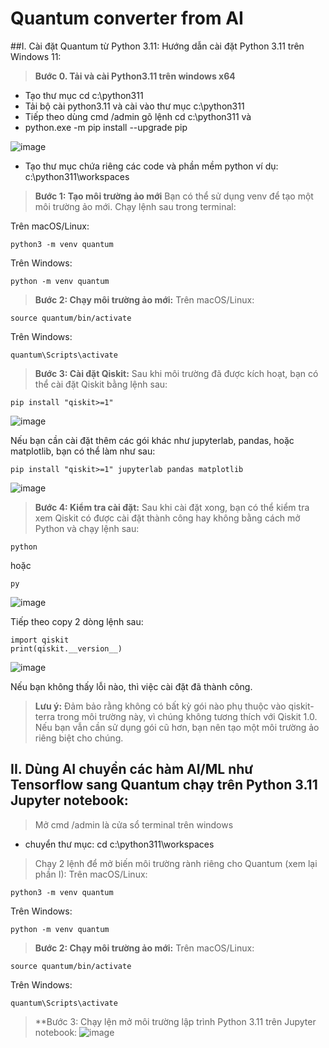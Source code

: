 # Quantum converter from AI 

##I. Cài đặt Quantum từ Python 3.11:
Hướng dẫn cài đặt Python 3.11 trên Windows 11:
> **Bước 0. Tải và cài Python3.11 trên windows x64**
- Tạo thư mục cd c:\python311
- Tải bộ cài python3.11 và cài vào thư mục c:\python311
- Tiếp theo dùng cmd /admin gõ lệnh cd c:\python311 và
- python.exe -m pip install --upgrade pip

![image](https://github.com/user-attachments/assets/e937b3ca-310f-4911-b288-79877e227eba)

- Tạo thư mục chứa riêng các code và phần mềm python ví dụ: c:\python311\workspaces

> **Bước 1: Tạo môi trường ảo mới**
Bạn có thể sử dụng venv để tạo một môi trường ảo mới. Chạy lệnh sau trong terminal:

Trên macOS/Linux:
```
python3 -m venv quantum
```

Trên Windows:
```
python -m venv quantum
```
> **Bước 2: Chạy môi trường ảo mới:**
Trên macOS/Linux:
```
source quantum/bin/activate
```

Trên Windows:
```
quantum\Scripts\activate
```

> **Bước 3: Cài đặt Qiskit:**
Sau khi môi trường đã được kích hoạt, bạn có thể cài đặt Qiskit bằng lệnh sau:
```
pip install "qiskit>=1"
```
![image](https://github.com/user-attachments/assets/8bf066df-0445-418a-a9ca-387bbd4155d4)

Nếu bạn cần cài đặt thêm các gói khác như jupyterlab, pandas, hoặc matplotlib, bạn có thể làm như sau:
```
pip install "qiskit>=1" jupyterlab pandas matplotlib
```
![image](https://github.com/user-attachments/assets/4ca9bbb3-fd9d-4246-80b5-ab9124f3b8a1)

> **Bước 4: Kiểm tra cài đặt:**
Sau khi cài đặt xong, bạn có thể kiểm tra xem Qiskit có được cài đặt thành công hay không bằng cách mở Python và chạy lệnh sau:
```
python
```
hoặc 
```
py
```
![image](https://github.com/user-attachments/assets/2014b4fd-2fe8-42b4-871e-20a6ca4c0898)

Tiếp theo copy 2 dòng lệnh sau:
```
import qiskit
print(qiskit.__version__)
```
![image](https://github.com/user-attachments/assets/b923818d-f1b3-4552-b502-2cf28ea0740a)

Nếu bạn không thấy lỗi nào, thì việc cài đặt đã thành công.

> **Lưu ý:**
Đảm bảo rằng không có bất kỳ gói nào phụ thuộc vào qiskit-terra trong môi trường này, vì chúng không tương thích với Qiskit 1.0.
Nếu bạn vẫn cần sử dụng gói cũ hơn, bạn nên tạo một môi trường ảo riêng biệt cho chúng.


## II. Dùng AI chuyển các hàm AI/ML như Tensorflow sang Quantum chạy trên Python 3.11 Jupyter notebook:

> Mở cmd /admin là cửa sổ terminal trên windows
- chuyển thư mục: cd c:\python311\workspaces
  
> Chạy 2 lệnh để mở biến môi trường rành riêng cho Quantum (xem lại phần I):
Trên macOS/Linux:
```
python3 -m venv quantum
```

Trên Windows:
```
python -m venv quantum
```
> **Bước 2: Chạy môi trường ảo mới:**
Trên macOS/Linux:
```
source quantum/bin/activate
```

Trên Windows:
```
quantum\Scripts\activate
```
> **Bước 3: Chạy lện mở môi trường lập trình Python 3.11 trên Jupyter notebook:
![image](https://github.com/user-attachments/assets/e27e3a35-1f4d-467b-b30f-8e5067e166cc)

